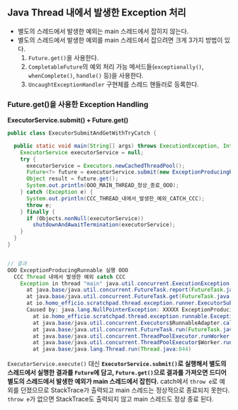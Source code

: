 ## Java Thread 내에서 발생한 Exception 처리

- 별도의 스레드에서 발생한 예외는 main 스레드에서 잡히지 않는다.
- 별도의 스레드에서 발생한 예외를 main 스레드에서 잡으려면 크게 3가지 방법이 있다.
  1. `Future.get()`을 사용한다.
  2. `CompletableFuture`의 예외 처리 가능 메서드들(`exceptionally()`, `whenComplete()`, `handle()` 등)을 사용한다.
  3. `UncaughtExceptionHandler` 구현체를 스레드 핸들러로 등록한다.



### Future.get()을 사용한 Exception Handling

**ExecutorService.submit() + Future.get()**

```java
public class ExecutorSubmitAndGetWithTryCatch {

  public static void main(String[] args) throws ExecutionException, InterruptedException {
    ExecutorService executorService = null;
    try {
      executorService = Executors.newCachedThreadPool();
      Future<?> future = executorService.submit(new ExceptionProducingRunnable());
      Object result = future.get();
      System.out.println(OOO_MAIN_THREAD_정상_종료_OOO);
    } catch (Exception e) {
      System.out.println(CCC_THREAD_내에서_발생한_예외_CATCH_CCC);
      throw e;
    } finally {
      if (Objects.nonNull(executorService))
        shutdownAndAwaitTermination(executorService);
    }
  }
}
```

```java

// 결과
OOO ExceptionProducingRunnable 실행 OOO
  CCC Thread 내에서 발생한 예외 catch CCC
    Exception in thread "main" java.util.concurrent.ExecutionException: java.lang.NullPointerException: XXXXX ExceptionProducingRunnable 예외 발생 in thread [pool-1-thread-1]
      at java.base/java.util.concurrent.FutureTask.report(FutureTask.java:122)
      at java.base/java.util.concurrent.FutureTask.get(FutureTask.java:191)
      at io.homo_efficio.scratchpad.thread.exception.runner.ExecutorSubmitAndGetWithTryCatch.main(ExecutorSubmitAndGetWithTryCatch.java:21)
      Caused by: java.lang.NullPointerException: XXXXX ExceptionProducingRunnable 예외 발생 in thread [pool-1-thread-1]
        at io.homo_efficio.scratchpad.thread.exception.runnable.ExceptionProducingRunnable.run(ExceptionProducingRunnable.java:14)
        at java.base/java.util.concurrent.Executors$RunnableAdapter.call(Executors.java:514)
        at java.base/java.util.concurrent.FutureTask.run(FutureTask.java:264)
        at java.base/java.util.concurrent.ThreadPoolExecutor.runWorker(ThreadPoolExecutor.java:1167)
        at java.base/java.util.concurrent.ThreadPoolExecutor$Worker.run(ThreadPoolExecutor.java:641)
        at java.base/java.lang.Thread.run(Thread.java:844)
```

`ExecutorService.execute()` 대신 **`ExecutorService.submit()`로 실행해서 별도의 스레드에서 실행한 결과를 `Future`에 담고, `Future.get()`으로 결과를 가져오면 드디어 별도의 스레드에서 발생한 예외가 main 스레드에서 잡힌다.** catch에서 `throw e`로 예외를 던졌으므로 StackTrace가 출력되고 main 스레드는 정상적으로 종료되지 못한다. `throw e`가 없으면 StackTrace도 출력되지 않고 main 스레드도 정상 종료 된다.

